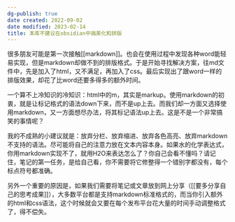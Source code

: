 ```yaml
---
dg-publish: true
date created: 2022-09-02
date modified: 2023-02-14
title: 本库不建议在obsidian中搞美化和排版
---
```


很多朋友可能是第一次接触[[markdown]]。也会在使用过程中发现各种word能轻易实现，但是markdown却做不到的排版格式。于是开始寻找解决方案，往md文件中，先是加入了html，又不满足，再加入了css。最后实现出了跟word一样的排版效果，却花了比word还要多得多的额外时间。

一个算不上冷知识的冷知识：html中的m，其实是markup。使用markdown的初衷，就是让标记格式的语法down下来，而不是up上去。而我们却一方面又选择使用markdown，又一方面想尽办法，将其标记语法up上去。这是不是一个非常搞笑的事情呢？

我的不成熟的小建议就是：放弃分栏、放弃缩进、放弃各色高亮、放弃markdown不支持的语法。尽可能将自己的注意力放在文本内容本身。如果水的化学表达式，你用markdown实现不了，就用H2O来表达怎么了？你自己会看不懂吗？请记住，笔记的第一任务，是给自己看，你不需要将它修整得一个错别字都没有，每个标点符号都准确。

另外一个重要的原因是，如果我们需要将笔记或文章放到网上分享（[[要多分享自己的思考成果]]），大多数平台都是支持markdown标准格式的，而当你引入额外的html和css语法，这个时候就会又要在每个发布平台花大量的时间手动调整格式了，得不偿失。
